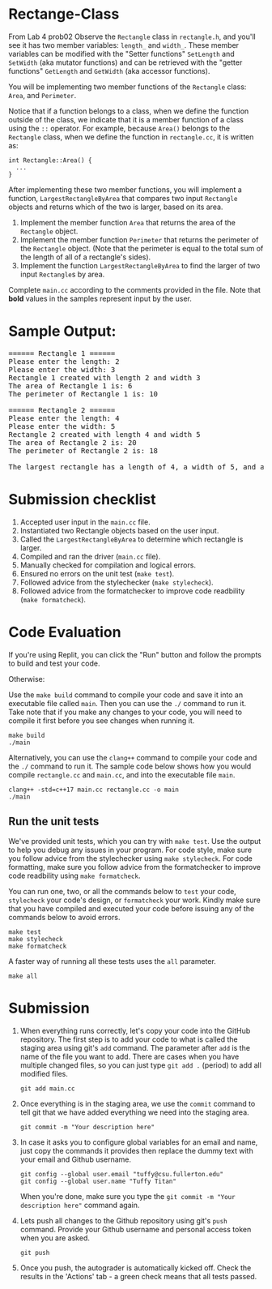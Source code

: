 # Rectange-Class
From Lab 4 prob02
Observe the `Rectangle` class in `rectangle.h`, and you'll see it has two member variables: `length_` and `width_`.
These member variables can be modified with the "Setter functions" `SetLength` and `SetWidth` (aka mutator functions) and can be retrieved 
with the "getter functions" `GetLength` and `GetWidth` (aka accessor functions).

You will be implementing two member functions of the `Rectangle` class: `Area`, and `Perimeter`. 

Notice that if a function belongs to a class, when we define the function outside of the class, we indicate that it is a member
function of a class using the `::` operator. For example, because `Area()` belongs to the `Rectangle` class, when we define the
function in `rectangle.cc`, it is written as:

```
int Rectangle::Area() {
  ...
}
```

After implementing these two member functions, you will implement a function, `LargestRectangleByArea` that compares two input `Rectangle` objects
and returns which of the two is larger, based on its area.

1. Implement the member function `Area` that returns the area of the `Rectangle` object.
2. Implement the member function `Perimeter` that returns the perimeter of the `Rectangle` object. (Note that the perimeter is equal to the total sum of the length of all of a rectangle's sides).
3. Implement the function `LargestRectangleByArea` to find the larger of two input `Rectangle`s by area.

Complete `main.cc` according to the comments provided in the file. Note that <b>bold</b> values in the samples represent input by the user.

# Sample Output:
<pre>
====== Rectangle 1 ======
Please enter the length: 2
Please enter the width: 3
Rectangle 1 created with length 2 and width 3
The area of Rectangle 1 is: 6
The perimeter of Rectangle 1 is: 10

====== Rectangle 2 ======
Please enter the length: 4
Please enter the width: 5
Rectangle 2 created with length 4 and width 5
The area of Rectangle 2 is: 20
The perimeter of Rectangle 2 is: 18

The largest rectangle has a length of 4, a width of 5, and an area of 20.
</pre>

# Submission checklist
1. Accepted user input in the `main.cc` file.
1. Instantiated two Rectangle objects based on the user input.
1. Called the `LargestRectangleByArea` to determine which rectangle is larger.
1. Compiled and ran the driver (`main.cc` file).
1. Manually checked for compilation and logical errors.
1. Ensured no errors on the unit test (`make test`).
1. Followed advice from the stylechecker (`make stylecheck`).
1. Followed advice from the formatchecker to improve code readbility (`make formatcheck`).

# Code Evaluation

If you're using Replit, you can click the "Run" button and follow the prompts to build and test your code.

Otherwise:

Use the `make build` command to compile your code and save it into an executable file called `main`.
Then you can use the `./` command to run it. Take note that if you make any changes to your code, you will need to compile it first before you see changes when running it.

```
make build
./main
```

Alternatively, you can use the `clang++` command to compile your code and the `./` command to run it. The sample code below shows how you would compile `rectangle.cc` and `main.cc`, and into the executable file `main`.

```
clang++ -std=c++17 main.cc rectangle.cc -o main
./main
```

## Run the unit tests

We've provided unit tests, which you can try with ``make test``. Use the output to help you debug any issues in your program.
For code style, make sure you follow advice from the stylechecker using ``make stylecheck``.
For code formatting, make sure you follow advice from the formatchecker to improve code readbility using ``make formatcheck``.

You can run one, two, or all the commands below to `test` your code, `stylecheck` your code's design, or `formatcheck` your work. Kindly make sure that you have compiled and executed your code before issuing any of the commands below to avoid errors.

```
make test
make stylecheck
make formatcheck
```

A faster way of running all these tests uses the `all` parameter.

```
make all
```

# Submission
1. When everything runs correctly,  let's copy your code into the GitHub repository. The first step is to add your code to what is called the staging area using git's `add` command. The parameter after `add` is the name of the file you want to add. There are cases when you have multiple changed files, so you can just type `git add .` (period) to add all modified files.

    ```
    git add main.cc
    ```
1. Once everything is in the staging area, we use the `commit` command to tell git that we have added everything we need into the staging area.

    ```
    git commit -m "Your description here"
    ```
1. In case it asks you  to configure global variables for an email and name, just copy the commands it provides then replace the dummy text with your email and Github username.

    ```
    git config --global user.email "tuffy@csu.fullerton.edu"
    git config --global user.name "Tuffy Titan"
    ```
    When you're done, make sure you type the `git commit -m "Your description here"` command again.    
1. Lets push all changes to the Github repository using git's `push` command. Provide your Github username and personal access token when you are asked.

    ```
    git push
    ```
1. Once you push, the autograder is automatically kicked off. Check the results in the 'Actions' tab - a green check means that all tests passed.

